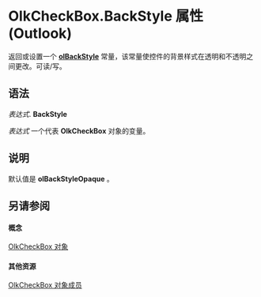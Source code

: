 
# OlkCheckBox.BackStyle 属性 (Outlook)

返回或设置一个  **[olBackStyle](54ed2253-fe39-9e91-e15a-8e9072d0c257.md)** 常量，该常量使控件的背景样式在透明和不透明之间更改。可读/写。


## 语法

 _表达式_. **BackStyle**

 _表达式_ 一个代表 **OlkCheckBox** 对象的变量。


## 说明

默认值是 **olBackStyleOpaque** 。


## 另请参阅


#### 概念


[OlkCheckBox 对象](79460205-a604-7011-a9b3-14e651807f09.md)
#### 其他资源


[OlkCheckBox 对象成员](acf62b06-215d-6b2b-57b0-ccbfd0c92aed.md)